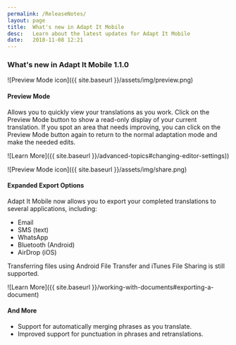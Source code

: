 ```yaml
---
permalink: /ReleaseNotes/
layout: page
title:  What's new in Adapt It Mobile
desc:   Learn about the latest updates for Adapt It Mobile
date:   2018-11-08 12:21
---
```


### What's new in Adapt It Mobile 1.1.0

![Preview Mode icon]({{ site.baseurl }}/assets/img/preview.png)

#### Preview Mode

Allows you to quickly view your translations as you work. Click on the Preview Mode button to show a read-only display of your current translation. If you spot an area that needs improving, you can click on the Preview Mode button again to return to the normal adaptation mode and make the needed edits.

![Learn More]({{ site.baseurl }}/advanced-topics#changing-editor-settings))

![Preview Mode icon]({{ site.baseurl }}/assets/img/share.png)

#### Expanded Export Options

Adapt It Mobile now allows you to export your completed translations to several applications, including:

- Email
- SMS (text)
- WhatsApp
- Bluetooth (Android)
- AirDrop (iOS)

Transferring files using Android File Transfer and iTunes File Sharing is still supported. 

![Learn More]({{ site.baseurl }}/working-with-documents#exporting-a-document)

#### And More

- Support for automatically merging phrases as you translate.
- Improved support for punctuation in phrases and retranslations.

